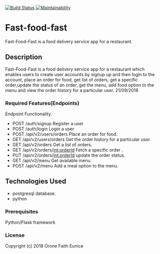 [![Build Status](https://travis-ci.org/FaithOroone/Fast-food-fast.svg?branch=develop)](https://travis-ci.org/FaithOroone/Fast-food-fast) [![Maintainability](https://api.codeclimate.com/v1/badges/cebadc11188adbfb2708/maintainability)](https://codeclimate.com/github/FaithOroone/Fast-food-fast/maintainability)
# Fast-food-fast
Fast-Food-Fast is a food delivery service app for a restaurant.

## Description
Fast-Food-Fast is a food delivery service app for a restaurant which enables users
to create user accounts by signup up and then login to the account, place an order for food, get list of orders, get a specific order,update the status of an order, get the menu, add food option to the menu and view the order history  for a particular user.
21/09/2018

### Required Features(Endpoints)
Endpoint Functionality.

* POST /auth/signup Register a user
* POST /auth/login  Login a user
* POST /api/v2/users/orders Place an order for food.
* GET /api/v2/users/orders Get the order history for a particular user.
* GET /api/v2/orders Get a list of orders.
* GET /api/v2/orders/<int:orderId> Fetch a specific order .
* PUT /api/v2/orders/<int:orderId> update the order status.
* GET /api/v2/menu  Get available menu.
* POST /api/v2/menu Add a meal option to the menu.

## Technologies Used
* postgresql database.
* python

### Prerequisites
Python/Flask framework

### License
Copyright (c) 2018 Orone Faith Eunice

